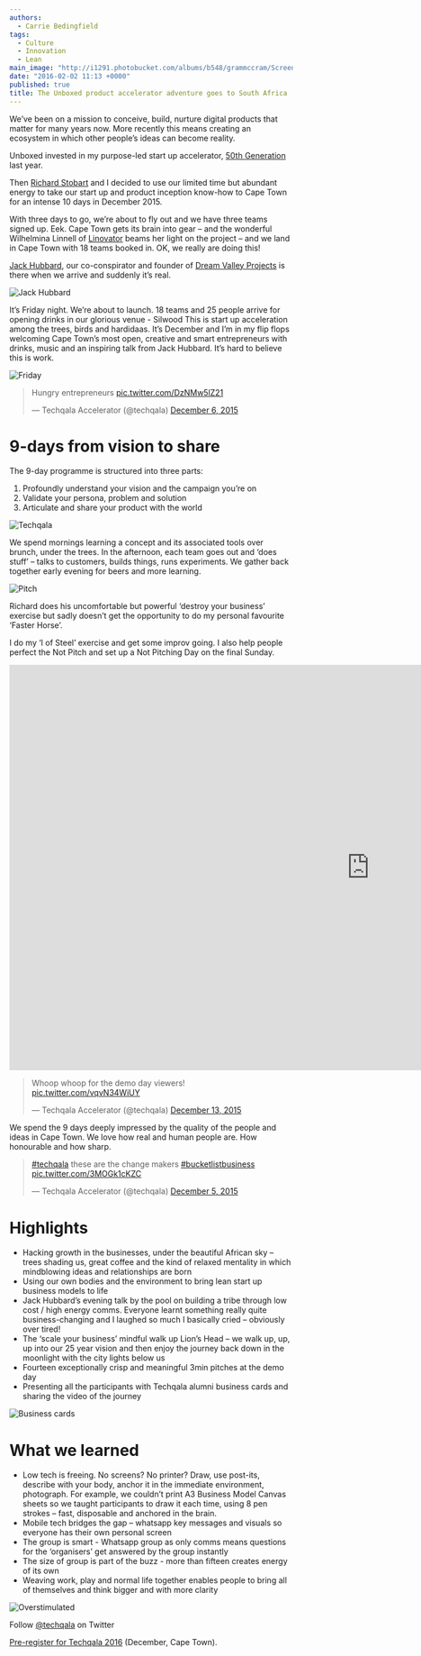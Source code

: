 ```yaml
---
authors:
  - Carrie Bedingfield
tags: 
  - Culture
  - Innovation
  - Lean
main_image: "http://i1291.photobucket.com/albums/b548/grammccram/Screen%20Shot%202016-02-02%20at%2011.20.19_zpslgtell13.png"
date: "2016-02-02 11:13 +0000"
published: true
title: The Unboxed product accelerator adventure goes to South Africa
---
```




We’ve been on a mission to conceive, build, nurture digital products that matter for many years now. More recently this means creating an ecosystem in which other people’s ideas can become reality.

Unboxed invested in my purpose-led start up accelerator, [50th Generation](http://www.50thgeneration.org) last year. 

Then [Richard Stobart](https://twitter.com/richardstobart) and I decided to use our limited time but abundant energy to take our start up and product inception know-how to Cape Town for an intense 10 days in December 2015.

With three days to go, we’re about to fly out and we have three teams signed up. Eek. Cape Town gets its brain into gear – and the wonderful Wilhelmina Linnell of [Linovator](http://www.linovator.com) beams her light on the project – and we land in Cape Town with 18 teams booked in. OK, we really are doing this!

[Jack Hubbard](https://twitter.com/jackhubbard), our co-conspirator and founder of [Dream Valley Projects](http://www.dreamvalleyprojects.co.uk) is there when we arrive and suddenly it’s real.

![Jack Hubbard](http://i1291.photobucket.com/albums/b548/grammccram/Screen%20Shot%202016-02-02%20at%2011.30.25_zpslfedefxv.png)

It’s Friday night. We’re about to launch. 18 teams and 25 people arrive for opening drinks in our glorious venue - Silwood This is start up acceleration among the trees, birds and hardidaas. It’s December and I’m in my flip flops welcoming Cape Town’s most open, creative and smart entrepreneurs with drinks, music and an inspiring talk from Jack Hubbard. It’s hard to believe this is work.

![Friday](http://i1291.photobucket.com/albums/b548/grammccram/Screen%20Shot%202016-02-02%20at%2014.11.32_zpsrjxklu4d.png)

<blockquote class="twitter-tweet tw-align-center"><p lang="en" dir="ltr">Hungry entrepreneurs <a href="https://t.co/DzNMw5lZ21">pic.twitter.com/DzNMw5lZ21</a></p>&mdash; Techqala Accelerator (@techqala) <a href="https://twitter.com/techqala/status/673447960705933312">December 6, 2015</a></blockquote> <script async src="//platform.twitter.com/widgets.js" charset="utf-8"></script></p>

# 9-days from vision to share

The 9-day programme is structured into three parts:<br/>

1.	Profoundly understand your vision and the campaign you’re on<br/>
2.	Validate your persona, problem and solution<br/>
3.	Articulate and share your product with the world<br/>

![Techqala](http://i1291.photobucket.com/albums/b548/grammccram/Screen%20Shot%202016-02-02%20at%2011.20.19_zpslgtell13.png)

We spend mornings learning a concept and its associated tools over brunch, under the trees. In the afternoon, each team goes out and ‘does stuff’ – talks to customers, builds things, runs experiments. We gather back together early evening for beers and more learning.

![Pitch](http://i1291.photobucket.com/albums/b548/grammccram/Screen%20Shot%202016-02-02%20at%2011.30.10_zpssazbobrg.png)

Richard does his uncomfortable but powerful ‘destroy your business’ exercise but sadly doesn’t get the opportunity to do my personal favourite ‘Faster Horse’. 

I do my ‘I of Steel’ exercise and get some improv going. I also help people perfect the Not Pitch and set up a Not Pitching Day on the final Sunday.

<iframe width="1280" height="720" src="https://www.youtube.com/embed/hkD6LF_xvZU" frameborder="0" allowfullscreen></iframe>

<blockquote class="twitter-tweet tw-align-center"><p lang="en" dir="ltr">Whoop whoop for the demo day viewers! <a href="https://t.co/vqvN34WiUY">pic.twitter.com/vqvN34WiUY</a></p>&mdash; Techqala Accelerator (@techqala) <a href="https://twitter.com/techqala/status/675972930325585920">December 13, 2015</a></blockquote> <script async src="//platform.twitter.com/widgets.js" charset="utf-8"></script></p>

We spend the 9 days deeply impressed by the quality of the people and ideas in Cape Town. We love how real and human people are. How honourable and how sharp.

<blockquote class="twitter-tweet tw-align-center"><p lang="en" dir="ltr"><a href="https://twitter.com/hashtag/techqala?src=hash">#techqala</a> these are the change makers <a href="https://twitter.com/hashtag/bucketlistbusiness?src=hash">#bucketlistbusiness</a> <a href="https://t.co/3MOGk1cKZC">pic.twitter.com/3MOGk1cKZC</a></p>&mdash; Techqala Accelerator (@techqala) <a href="https://twitter.com/techqala/status/673060869434142721">December 5, 2015</a></blockquote> <script async src="//platform.twitter.com/widgets.js" charset="utf-8"></script></p>

# Highlights

- Hacking growth in the businesses, under the beautiful African sky – trees shading us, great coffee and the kind of relaxed mentality in which mindblowing ideas and relationships are born
- Using our own bodies and the environment to bring lean start up business models to life
- Jack Hubbard’s evening talk by the pool on building a tribe through low cost / high energy comms. Everyone learnt something really quite business-changing and I laughed so much I basically cried – obviously over tired!
- The ‘scale your business’ mindful walk up Lion’s Head – we walk up, up, up into our 25 year vision and then enjoy the journey back down in the moonlight with the city lights below us
- Fourteen exceptionally crisp and meaningful 3min pitches at the demo day
- Presenting all the participants with Techqala alumni business cards and sharing the video of the journey

![Business cards](http://i1291.photobucket.com/albums/b548/grammccram/Screen%20Shot%202016-02-02%20at%2014.03.31_zpsggastkib.png)
<br/>

# What we learned

- Low tech is freeing. No screens? No printer? Draw, use post-its, describe with your body, anchor it in the immediate environment, photograph. For example, we couldn’t print A3 Business Model Canvas sheets so we taught participants to draw it each time, using 8 pen strokes – fast, disposable and anchored in the brain.
- Mobile tech bridges the gap – whatsapp key messages and visuals so everyone has their own personal screen
- The group is smart - Whatsapp group as only comms means questions for the ‘organisers’ get answered by the group instantly
- The size of group is part of the buzz - more than fifteen creates energy of its own
- Weaving work, play and normal life together enables people to bring all of themselves and think bigger and with more clarity

![Overstimulated](http://i1291.photobucket.com/albums/b548/grammccram/Screen%20Shot%202016-02-02%20at%2011.30.42_zpshi91khhi.png)

Follow [@techqala](https://twitter.com/techqala) on Twitter

[Pre-register for Techqala 2016](http://www.techqala.com) (December, Cape Town).
